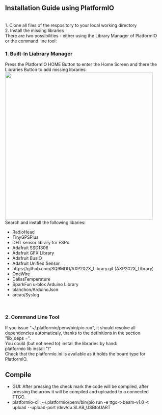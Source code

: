 <h2>Installation Guide using PlatformIO</h2>
<br>
1. Clone all files of the respository to your local working directory<br>
2. Install the missing libraries<br>
There are two possibilities - either using the Library Manager of PlatformIO or the command line tool:<br>
<h3>1. Built-In Liabrary Manager</h3>
Press the PlatformIO HOME Button to enter the Home Screen and there the Libraries Button to add missing libraries:<br>
<img src="img/img1.jpg" width="480"><br/>
Search and install the following libaries:<br/>
<ul>
<li>RadioHead</li>
<li>TinyGPSPlus</li>
<li>DHT sensor library for ESPx</li>
<li>Adafruit SSD1306</li>
<li>Adafruit GFX Library</li>
<li>Adafruit BusIO</li>
<li>Adafruit Unified Sensor</li>
<li>https://github.com/SQ9MDD/AXP202X_Library.git (AXP202X_Library)</li>
<li>OneWire</li>
<li>DallasTemperature</li>
<li>SparkFun u-blox Arduino Library</li>
<li>blanchon/ArduinoJson</li>
<li>arcao/Syslog</li>
</ul>
<br>
<h3>2. Command Line Tool</h3>
If you issue "~/.platformio/penv/bin/pio run", it should resolve all dependencies automaticaly,
thanks to the definitions in the section "lib_deps =".<br/>
You could (but not need to) install the libraries by hand:
<br/>
platformio lib install "\<library name\>“
<br/>
Check that the platformio.ini is available as it holds the board type for PlatformIO.

<h2>Compile</h2>
<ul>
<li>GUI: After pressing the check mark the code will be compiled, after pressing the arrow it will be compiled and uploaded to a connected TTGO.</li>
<li>platformio-cli: ~/.platformio/penv/bin/pio run -e ttgo-t-beam-v1.0 -t upload --upload-port /dev/cu.SLAB_USBtoUART</li>
</ul>
